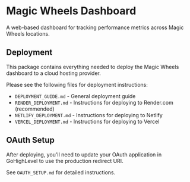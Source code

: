 # Magic Wheels Dashboard

A web-based dashboard for tracking performance metrics across Magic Wheels locations.

## Deployment

This package contains everything needed to deploy the Magic Wheels dashboard to a cloud hosting provider.

Please see the following files for deployment instructions:

- `DEPLOYMENT_GUIDE.md` - General deployment guide
- `RENDER_DEPLOYMENT.md` - Instructions for deploying to Render.com (recommended)
- `NETLIFY_DEPLOYMENT.md` - Instructions for deploying to Netlify
- `VERCEL_DEPLOYMENT.md` - Instructions for deploying to Vercel

## OAuth Setup

After deploying, you'll need to update your OAuth application in GoHighLevel to use the production redirect URI.

See `OAUTH_SETUP.md` for detailed instructions.
